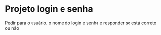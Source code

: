 # Projeto login e senha
 Pedir para o usuário. o nome do login e senha e responder se está correto ou não
